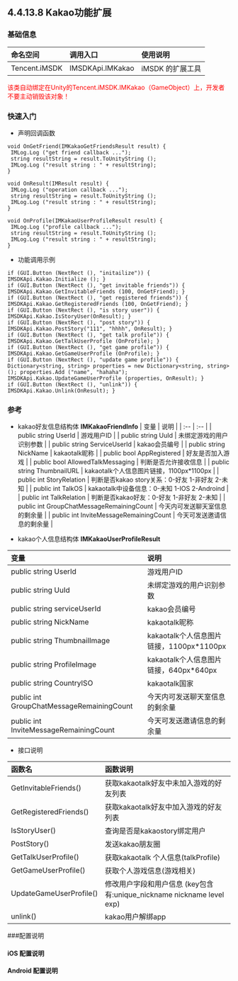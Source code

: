## 4.4.13.8 Kakao功能扩展

### 基础信息
| 命名空间 | 调用入口 |使用说明|
| :-- |:-- |:--|
| Tencent.iMSDK | IMSDKApi.IMKakao |iMSDK 的扩展工具|

<font color=red>该类自动绑定在Unity的Tencent.iMSDK.IMKakao（GameObject）上，开发者不要主动销毁该对象！</font>

### 快速入门
+ 声明回调函数

```
void OnGetFriend(IMKakaoGetFriendsResult result) {
 IMLog.Log ("get friend callback ...");
 string resultString = result.ToUnityString ();
 IMLog.Log ("result string : " + resultString);
}

void OnResult(IMResult result) {
 IMLog.Log ("operation callback ...");
 string resultString = result.ToUnityString ();
 IMLog.Log ("result string : " + resultString);
}

void OnProfile(IMKakaoUserProfileResult result) {
 IMLog.Log ("profile callback ...");
 string resultString = result.ToUnityString ();
 IMLog.Log ("result string : " + resultString);
}

```

+ 功能调用示例

```
if (GUI.Button (NextRect (), "initailize")) { IMSDKApi.Kakao.Initialize (); }
if (GUI.Button (NextRect (), "get invitable friends")) { IMSDKApi.Kakao.GetInvitableFriends (100, OnGetFriend); }
if (GUI.Button (NextRect (), "get registered friends")) { IMSDKApi.Kakao.GetRegisteredFriends (100, OnGetFriend); }
if (GUI.Button (NextRect (), "is story user")) { IMSDKApi.Kakao.IsStoryUser(OnResult); }
if (GUI.Button (NextRect (), "post story")) { IMSDKApi.Kakao.PostStory("111", "hhhh", OnResult); }
if (GUI.Button (NextRect (), "get talk profile")) { IMSDKApi.Kakao.GetTalkUserProfile (OnProfile); }
if (GUI.Button (NextRect (), "get game profile")) { IMSDKApi.Kakao.GetGameUserProfile (OnProfile); }
if (GUI.Button (NextRect (), "update game profile")) { Dictionary<string, string> properties = new Dictionary<string, string> (); properties.Add ("name", "hahaha"); IMSDKApi.Kakao.UpdateGameUserProfile (properties, OnResult); }
if (GUI.Button (NextRect (), "unlink")) { IMSDKApi.Kakao.Unlink(OnResult); }
```

### 参考

* kakao好友信息结构体 **IMKakaoFriendInfo**
| 变量 | 说明 |
| :-- | :-- |
| public string UserId |  游戏用户ID  |
| public string UuId |  未绑定游戏的用户识别参数  |
| public string ServiceUserId |  kakao会员编号  |
| public string NickName |  kakaotalk昵称  |
| public bool AppRegistered |  好友是否加入游戏  |
| public bool AllowedTalkMessaging |  判断是否允许接收信息  |
| public string ThumbnailURL |  kakaotalk个人信息图片链接，1100px*1100px  |
| public int StoryRelation |  判断是否kakao story关系：0-好友 1-非好友 2-未知  |
| public int TalkOS |  kakaotalk中设备信息：0-未知 1-IOS 2-Androind  |
| public int TalkRelation |  判断是否kakao好友：0-好友 1-非好友 2-未知  |
| public int GroupChatMessageRemainingCount |  今天内可发送聊天室信息的剩余量  |
| public int InviteMessageRemainingCount |  今天可发送邀请信息的剩余量  |

*  kakao个人信息结构体 **IMKakaoUserProfileResult**

| 变量 | 说明 |
| :-- | :-- |
| public string UserId | 游戏用户ID |
| public string UuId | 未绑定游戏的用户识别参数 |
| public string serviceUserId |  kakao会员编号 |
| public string NickName |  kakaotalk昵称 |
| public string ThumbnailImage |  kakaotalk个人信息图片链接，1100px*1100px  |
| public string ProfileImage |  kakaotalk个人信息图片链接，640px*640px  |
| public string CountryISO | kakaotalk国家  |
| public int GroupChatMessageRemainingCount | 今天内可发送聊天室信息的剩余量 |
| public int InviteMessageRemainingCount | 今天可发送邀请信息的剩余量 |

* 接口说明

| 函数名 | 函数说明 |
| :-- | :-- |
| GetInvitableFriends() |  获取kakaotalk好友中未加入游戏的好友列表 |
| GetRegisteredFriends() |  获取kakaotalk好友中加入游戏的好友列表 |
| IsStoryUser() |  查询是否是kakaostory绑定用户  |
| PostStory() |  发送kakao朋友圈 |
| GetTalkUserProfile() |  获取kakaotalk 个人信息(talkProfile) |
| GetGameUserProfile() |  获取个人游戏信息(游戏相关)  |
| UpdateGameUserProfile() |  修改用户字段和用户信息 (key包含有:unique_nickname nickname level exp) |
| unlink() |  kakao用户解绑app  |


###配置说明
#### iOS 配置说明

#### Android 配置说明
